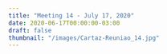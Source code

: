 ```yaml
---
title: "Meeting 14 - July 17, 2020"
date: 2020-06-17T00:00:00-03:00
draft: false
thumbnail: "/images/Cartaz-Reuniao_14.jpg"
---
```

